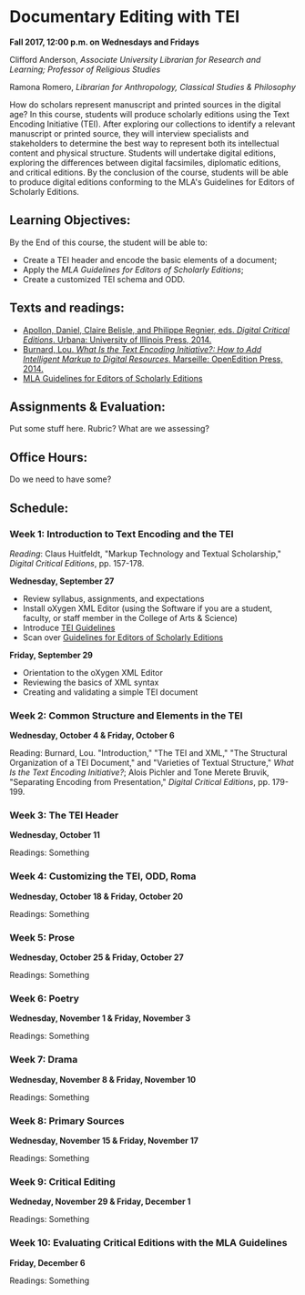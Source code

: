 # Documentary Editing with TEI   
**Fall 2017, 12:00 p.m. on Wednesdays and Fridays**

Clifford Anderson, *Associate University Librarian for Research and Learning; Professor of Religious Studies*

Ramona Romero, *Librarian for Anthropology, Classical Studies & Philosophy*

How do scholars represent manuscript and printed sources in the digital age? In this course, students will produce scholarly editions using the Text Encoding Initiative (TEI). After exploring our collections to identify a relevant manuscript or printed source, they will interview specialists and stakeholders to determine the best way to represent both its intellectual content and physical structure. Students will undertake digital editions, exploring the differences between digital facsimiles, diplomatic editions, and critical editions. By the conclusion of the course, students will be able to produce digital editions conforming to the MLA's Guidelines for Editors of Scholarly Editions. 

## Learning Objectives:

By the End of this course, the student will be able to:

* Create a TEI header and encode the basic elements of a document;
* Apply the *MLA Guidelines for Editors of Scholarly Editions*;
* Create a customized TEI schema and ODD.

## Texts and readings:

* [Apollon, Daniel, Claire Belisle, and Philippe Regnier, eds. *Digital Critical Editions*. Urbana: University of Illinois Press, 2014.](http://discoverlibrary.vanderbilt.edu/VANDERBILT:Blended:vanunicorn4723167)   
* [Burnard, Lou. *What Is the Text Encoding Initiative?: How to Add Intelligent Markup to Digital Resources*. Marseille: OpenEdition Press, 2014.](http://books.openedition.org/oep/426)  
* [MLA Guidelines for Editors of Scholarly Editions](https://www.mla.org/Resources/Research/Surveys-Reports-and-Other-Documents/Publishing-and-Scholarship/Reports-from-the-MLA-Committee-on-Scholarly-Editions/Guidelines-for-Editors-of-Scholarly-Editions)   

## Assignments & Evaluation:

Put some stuff here. Rubric? What are we assessing?

## Office Hours:

Do we need to have some?

## Schedule:

### Week 1:  Introduction to Text Encoding and the TEI

*Reading*: Claus Huitfeldt, "Markup Technology and Textual Scholarship," *Digital Critical Editions*, pp. 157-178.

**Wednesday, September 27** 

* Review syllabus, assignments, and expectations
* Install oXygen XML Editor (using the Software if you are a student, faculty, or staff member in the College of Arts & Science)
* Introduce [TEI Guidelines](http://www.tei-c.org/Guidelines/)
* Scan over [Guidelines for Editors of Scholarly Editions](https://www.mla.org/Resources/Research/Surveys-Reports-and-Other-Documents/Publishing-and-Scholarship/Reports-from-the-MLA-Committee-on-Scholarly-Editions/Guidelines-for-Editors-of-Scholarly-Editions)

**Friday, September 29**

* Orientation to the oXygen XML Editor
* Reviewing the basics of XML syntax
* Creating and validating a simple TEI document

### Week 2:  Common Structure and Elements in the TEI
**Wednesday, October 4 & Friday, October 6**

Reading: Burnard, Lou. "Introduction," "The TEI and XML," "The Structural Organization of a TEI Document," and "Varieties of Textual Structure," *What Is the Text Encoding Initiative?*; Alois Pichler and Tone Merete Bruvik, "Separating Encoding from Presentation," *Digital Critical Editions*, pp. 179-199.

### Week 3:  The TEI Header
**Wednesday, October 11**

Readings:  Something

### Week 4:  Customizing the TEI, ODD, Roma
**Wednesday, October 18 & Friday, October 20**

Readings:  Something

### Week 5:  Prose
**Wednesday, October 25 & Friday, October 27**

Readings:  Something

### Week 6:  Poetry
**Wednesday, November 1 & Friday, November 3**

Readings:  Something

### Week 7:  Drama
**Wednesday, November 8 & Friday, November 10**

Readings:  Something

### Week 8:  Primary Sources
**Wednesday, November 15 & Friday, November 17**

Readings:  Something

### Week 9:  Critical Editing
**Wedneday, November 29 & Friday, December 1**

Readings:  Something

### Week 10: Evaluating Critical Editions with the MLA Guidelines
**Friday, December 6**

Readings:  Something
